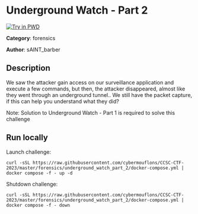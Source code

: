 # Underground Watch - Part 2

[![Try in PWD](https://raw.githubusercontent.com/play-with-docker/stacks/master/assets/images/button.png)](https://labs.play-with-docker.com/?stack=https://raw.githubusercontent.com/cybermouflons/CCSC-CTF-2023/master/forensics/underground_watch_part_2/docker-compose.yml)


**Category**: forensics

**Author**: sAINT_barber

## Description

We saw the attacker gain access on our surveillance application and execute a few commands, but then, the attacker disappeared, almost like they went through an underground tunnel.. 
We still have the packet capture, if this can help you understand what they did?

Note: Solution to Underground Watch - Part 1 is required to solve this challenge



## Run locally

Launch challenge:
```
curl -sSL https://raw.githubusercontent.com/cybermouflons/CCSC-CTF-2023/master/forensics/underground_watch_part_2/docker-compose.yml | docker compose -f - up -d
```

Shutdown challenge:
```
curl -sSL https://raw.githubusercontent.com/cybermouflons/CCSC-CTF-2023/master/forensics/underground_watch_part_2/docker-compose.yml | docker compose -f - down
```
